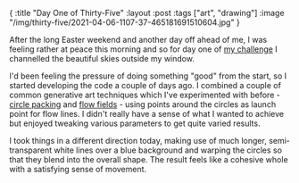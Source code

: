 {
:title "Day One of Thirty-Five"
:layout :post
:tags ["art", "drawing"]
:image "/img/thirty-five/2021-04-06-1107-37-465181691510604.jpg"
}

After the long Easter weekend and another day off ahead of me, I was feeling rather at peace this morning and so for day one of [my challenge](/posts/2021-04-05-thirty-five/) I channelled the beautiful skies outside my window.

I'd been feeling the pressure of doing something "good" from the start, so I started developing the code a couple of days ago. I combined a couple of common generative art techniques which I've experimented with before - [circle packing](https://generativeartistry.com/tutorials/circle-packing/) and [flow fields](https://tylerxhobbs.com/essays/2020/flow-fields) - using points around the circles as launch point for flow lines. I didn't really have a sense of what I wanted to achieve but enjoyed tweaking various parameters to get quite varied results.

I took things in a different direction today, making use of much longer, semi-transparent white lines over a blue background and warping the circles so that they blend into the overall shape. The result feels like a cohesive whole with a satisfying sense of movement.
